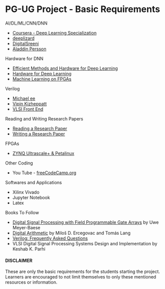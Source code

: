 # PG-UG Project - Basic Requirements

AI/DL/ML/CNN/DNN
- [Coursera - Deep Learning Specialization](https://www.coursera.org/specializations/deep-learning)
- [deeplizard](https://youtube.com/c/deeplizard)
- [DigitalSreeni](https://youtube.com/c/DigitalSreeni)
- [Aladdin Persson](https://www.youtube.com/c/AladdinPersson)

Hardware for DNN
- [Efficient Methods and Hardware for Deep Learning](https://www.youtube.com/watch?v=eZdOkDtYMoo)
- [Hardware for Deep Learning](https://www.youtube.com/playlist?list=PLZU5hLL_713wXlIeer4vZmvzfE_FoCkIP)
- [Machine Learning on FPGAs](https://www.youtube.com/playlist?list=PLGzeDuLmmxDpEsCAjf_sYrMC6p-Y0Ummk)

Verilog
- [Michael ee](https://youtube.com/c/Michaelee)
- [Vipin Kizheppatt](https://youtube.com/user/TheVipinkmenon)
- [VLSI Front End](https://github.com/BinitPandit94/VLSI-Front-End)

Reading and Writing Research Papers
- [Reading a Research Paper](https://www.youtube.com/watch?v=733m6qBH-jI)
- [Writing a Research Paper](https://tealfeed.com/write-research-paper-0iavt)

FPGAs
- [ZYNQ Ultrascale+ & Petalinux](https://www.youtube.com/watch?v=WyVLb0ykaF4&list=PL9GWVTghqmkIfkk1FtxaAtb2y5BIAP2I7)

Other Coding
- You Tube - [freeCodeCamp.org](https://youtube.com/c/Freecodecamp)

Softwares and Applications
- Xilinx Vivado 
- Jupyter Notebook
- Latex

Books To Follow
- [Digital Signal Processing with Field Programmable Gate Arrays](https://link.springer.com/book/10.1007/978-3-662-06728-4) by Uwe Meyer-Baese 
- [Digital Arithmetic](https://www.sciencedirect.com/book/9781558607989/digital-arithmetic) by Miloš D. Ercegovac and Tomás Lang 
- [Verilog: Frequently Asked Questions](https://link.springer.com/book/10.1007/b99857)
- VLSI Digital Signal Processing Systems Design and Implementation by Keshab K. Parhi

#### DISCLAIMER
These are only the basic requirements for the students starting the project. Learners are encouraged to not limit themselves to only these mentioned resources or information. 
